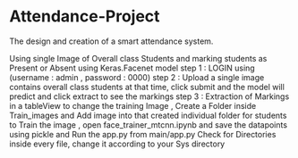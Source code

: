 # Attendance-Project
The design and creation of a smart attendance system.


Using single Image of Overall class Students and marking students as Present or Absent using Keras.Facenet model
step 1 : LOGIN using (username : admin , password : 0000)
step 2 : Upload a single image contains overall class students at that time, click submit and the model will predict and click extract to see the markings
step 3 : Extraction of Markings in a tableView
to change the training Image , Create a Folder inside Train_images and Add image into that created individual folder for students
to Train the image , open face_trainer_mtcnn.ipynb and save the datapoints using pickle
and Run the app.py from main/app.py
Check for Directories inside every file, change it according to your Sys directory

